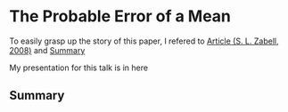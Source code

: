 # The Probable Error of a Mean

To easily grasp up the story of this paper, I refered to [Article (S. L. Zabell, 2008)](https://www.jstor.org/stable/27640017?seq=1#page_scan_tab_contents) and [Summary](http://lhs.kennyiams.com/FilesAPStats/2nd%20Sem/23D%20students%20t%20model%20article%20summary.pdf)

My presentation for this talk is in here

## Summary
